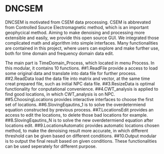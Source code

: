 # DNCSEM
DNCSEM is motivated from CSEM data processing. CSEM is abbrevated from Controlled Source Electromagnetic method, which is an important geophycical method.
Aiming to make denoising and processing more extensible and easily, we provide this open source GUI. We integrated those complicated math and algorithm into simple interfaces.
Many functionalities are contained in this project, where users can explore and make further use, both for time domain and frequency domain data edit.

The main part is TimeDomain_Process, which located in menu Process. In this modular, it contains 10 functions. 
##1.ReadFile provide a access to load some original data and translate into data file for further process.
##2.ReadData load the data file into matrix and vector, at the same time creat prepared file, such as initial NPC data file. 
##3.ResizeData is optimal functionality for conputational convenience.
##4.CWT_analysis is applied to find good locations, in which CWT_analysis is on NPC. 
##5.ChoosingLocations provides interactive interfaces to choose the first set of locations.
##6.SlovingEqautins_1 is to solve the overdetermiend equation constructed by previous process. 
##7.LocationsEdit provides an access to edit the locations, to delete those bad locations for example.
##8.SlovingEqautins_N is to solve the new overdetermiend equation after locations edit.
##9.LocationsAutomatic provides automatic locations chosen method, to make the denoising result more accurate, in which different threshold can be given based on different conditions.
##10.Output modular is to output the final result based on given conditions.
These functionalities can be used seperately for different purpose.
